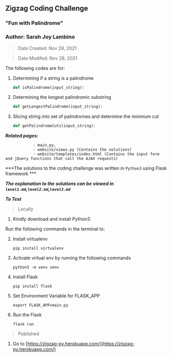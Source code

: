 ## Zigzag Coding Challenge

### "Fun with Palindrome"

### Author: Sarah Joy Lambino

> Date Created: Nov 28, 2021

> Date Modifed: Nov 28, 2021


The following codes are for:

1.  Determining if a string is a palindrome
    ```python
    def isPalindrome(input_string):
    ```

2.  Determining the longest palindromic substring
    ```python
    def getLongestPalindrome(input_string):
    ```

3.  Slicing string into set of palindromes and determine the minimum cut
    ```python
    def getPalindromeCuts(input_string):
    ```


***Related pages:*** 

                - main.py, 
                - website/views.py (Contains the solutions)
                - website/templates/index.html (Contains the input form and jQuery functions that call the AJAX requests)

***The solutions to the coding challenge was written in `Python3` using Flask framework ***

***The explanation to the solutions can be viewed in `level1.md`,`level2.md`,`level3.md`***


***To Test***

> Locally
1. Kindly download and install Python3.

Run the following commands in the terminal to: 

2.  Install virtualenv

    `pip install virtualenv`
3. Activate virtual env by running the following commands

    `python3 -m venv venv`
4. Install Flask
   
    `pip install flask`

5. Set Environment Variable for FLASK_APP

    `export FLASK_APP=main.py`

6. Run the Flask

    `flask run`


> Published
1. Go to [https://zigzag-py.herokuapp.com/](https://zigzag-py.herokuapp.com/)